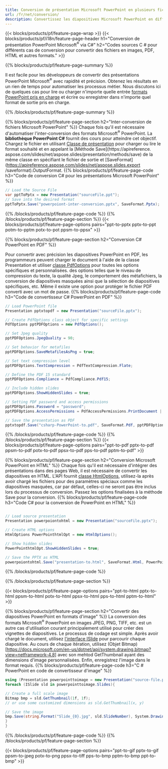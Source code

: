```yaml
---
title: Conversion de présentation Microsoft PowerPoint en plusieurs fichiers à l'aide de C#
url: /fr/net/conversion/
description: Convertissez les diapositives Microsoft PowerPoint en différents fichiers, notamment les formats PDF, HTML et image sur les plates-formes .NET Framework, .NET Core, Windows Azure, Mono ou Xamarin.
---
```


{{< blocks/products/pf/feature-page-wrap >}}
{{< blocks/products/pf/i18n/feature-page-header h1="Conversion de présentation PowerPoint Microsoft<sup>®</sup> via C#" h2="Codes sources C # pour différents cas de conversion pour convertir des fichiers en images, PDF, HTML et autres formats." >}}

{{% blocks/products/pf/feature-page-summary %}}

Il est facile pour les développeurs de convertir des présentations PowerPoint Microsoft<sup>®</sup> avec rapidité et précision. Obtenez les résultats en un rien de temps pour automatiser les processus métier. Nous discutons ici de quelques cas pour lire ou charger n'importe quelle entrée [formats PowerPoint pris en charge](https://docs.aspose.com/slides/net/supported-file-formats/) et écrire ou enregistrer dans n'importe quel format de sortie pris en charge. 

{{% /blocks/products/pf/feature-page-summary  %}}

{{% blocks/products/pf/feature-page-section  h2="Inter-conversion de fichiers Microsoft PowerPoint" %}}
Chaque fois qu'il est nécessaire d'automatiser l'inter-conversion des formats Microsoft<sup>®</sup> PowerPoint. La **bibliothèque PowerPoint C#** fournit des cours pour atteindre cet objectif. Chargez le fichier en utilisant [Classe de présentation](https://apireference.aspose.com/net/slides/aspose.slides/presentation) pour charger ou lire le format souhaité et en appelant la [Méthode Save](https://apireference. aspose.com/slides/net/aspose.slides/presentation/methods/save) de la même classe en spécifiant le fichier de sortie et [SaveFormat](https://apireference.aspose.com/slides/net/aspose.slides.export /saveformat).OutputFormat. 
{{% blocks/products/pf/feature-page-code h3="Code de conversion C# pour les présentations Microsoft PowerPoint" %}}

```cs
// Load the Source File
var pptToPptx = new Presentation("sourceFile.ppt");
// Save into the desired format
pptToPptx.Save("powerpoiont-inter-conversion.pptx", SaveFormat.Pptx);   
```
{{% /blocks/products/pf/feature-page-code  %}}
{{% /blocks/products/pf/feature-page-section %}}
{{< blocks/products/pf/feature-page-options pairs="ppt-to-pptx pptx-to-ppt potm-to-pptm potx-to-pot ppsm-to-ppsx" >}}


{{% blocks/products/pf/feature-page-section  h2="Conversion C# PowerPoint en PDF" %}}

Pour convertir avec précision les diapositives PowerPoint en PDF, les programmeurs peuvent charger le document à l'aide de la classe Presentation et utiliser [classe PdfOptions](https://apireference.aspose.com/slides/net/aspose.slides.export/pdfoptions) pour toutes les options spécifiques et personnalisées. des options telles que le niveau de compression du texte, la qualité Jpeg, le comportement des métafichiers, la conversion de diapositives masquées ainsi que la sélection de diapositives spécifiques, etc. Même il existe une option pour protéger le fichier PDF converti avec un mot de passe.
{{% blocks/products/pf/feature-page-code h3="Code de convertisseur C# PowerPoint en PDF" %}}

```cs
// Load PowerPoint file
Presentation pptxtopdf = new Presentation("sourceFile.pptx");

// Create PdfOptions class object for specific settings
PdfOptions pptPDFOptions = new PdfOptions();

// Set Jpeg quality
pptPDFOptions.JpegQuality = 90;

// Set behavior for metafiles
pptPDFOptions.SaveMetafilesAsPng = true;

// Set text compression level
pptPDFOptions.TextCompression = PdfTextCompression.Flate;

// Define the PDF 15 standard
pptPDFOptions.Compliance = PdfCompliance.Pdf15;

// Include hidden slides
pptPDFOptions.ShowHiddenSlides = true;

// Setting PDF password and access permissions
pptPDFOptions.Password = "password";
pptPDFOptions.AccessPermissions = PdfAccessPermissions.PrintDocument | PdfAccessPermissions.HighQualityPrint;

// Save the presentation as PDF
pptxtopdf.Save("csharp-PowerPoint-to.pdf", SaveFormat.Pdf, pptPDFOptions);

```
{{% /blocks/products/pf/feature-page-code  %}}
{{% /blocks/products/pf/feature-page-section %}}
{{< blocks/products/pf/feature-page-options pairs="ppt-to-pdf pptx-to-pdf ppsm-to-pdf potx-to-pdf ppsx-to-pdf pps-to-pdf pptm-to-pdf" >}}


{{% blocks/products/pf/feature-page-section  h2="Conversion Microsoft PowerPoint en HTML" %}}
Chaque fois qu'il est nécessaire d'intégrer des présentations dans des pages Web, il est nécessaire de convertir les diapositives en HTML. L'API fournit [classe HtmlOptions](https://apireference.aspose.com/slides/net/aspose.slides.export/htmloptions), utilisez-la après avoir chargé les fichiers pour des paramètres spéciaux comme les diapositives masquées, car par défaut, celles-ci ne seront pas être inclus lors du processus de conversion. Passez les options finalisées à la méthode Save pour la conversion.
{{% blocks/products/pf/feature-page-code h3="Code C# pour la conversion de PowerPoint en HTML" %}}

```cs

// Load source presentation 
Presentation powerpoiontohtml = new Presentation("sourceFile.pptx");

// Create HTML options
HtmlOptions PowerPointhtmlOpt = new HtmlOptions();

// Show hidden slides
PowerPointhtmlOpt.ShowHiddenSlides = true;

// Save the PPTX as HTML
powerpoiontohtml.Save("presentation-to.html", SaveFormat.Html, PowerPointhtmlOpt); 

```
{{% /blocks/products/pf/feature-page-code %}}

{{% /blocks/products/pf/feature-page-section %}}

{{< blocks/products/pf/feature-page-options pairs="ppt-to-html pptx-to-html ppsm-to-html potx-to-html ppsx-to-html pps-to-html pptm-to-html" >}}

{{% blocks/products/pf/feature-page-section  h2="Convertir des diapositives PowerPoint en formats d'image" %}}
La conversion des formats Microsoft<sup>®</sup> PowerPoint en images JPEG, PNG, TIFF, etc. est un autre cas d'utilisation courant principalement utilisé pour créer des vignettes de diapositives. Le processus de codage est simple. Après avoir chargé le document, utilisez [l'interface ISlide](https://apireference.aspose.com/net/slides/aspose.slides/islide) pour parcourir chaque diapositive. Au cours de chaque itération, utilisez (Objet Bitmap) [https://docs.microsoft.com/en-us/dotnet/api/system.drawing.bitmap?view=netframework-4.8] avec son mehtod GetThumbnail ayant des dimensions d'image personnalisées. Enfin, enregistrez l'image dans le format requis.
{{% blocks/products/pf/feature-page-code h3="C # PowerPoint en code de convertisseur d'image" %}}
```cs
using (Presentation powerpointtoimage = new Presentation("source-file.ppt")){
foreach (ISlide sld in powerpointtoimage.Slides){

// Create a full scale image
Bitmap bmp = sld.GetThumbnail(1f, 1f);
// or use some customized dimensions as sld.GetThumbnail(x, y)

// Save the image
bmp.Save(string.Format("Slide_{0}.jpg", sld.SlideNumber), System.Drawing.Imaging.ImageFormat.Jpeg);
}
}
```
{{% /blocks/products/pf/feature-page-code %}}
{{% /blocks/products/pf/feature-page-section %}}

{{< blocks/products/pf/feature-page-options pairs="ppt-to-gif pptx-to-gif ppsm-to-jpeg potx-to-png ppsx-to-tiff pps-to-bmp pptm-to-bmp ppt-to-bmp" >}}